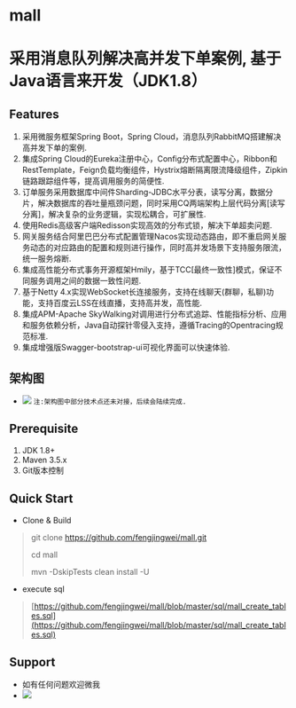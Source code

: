 # mall
# 采用消息队列解决高并发下单案例, 基于Java语言来开发（JDK1.8） #

## Features ##
1. 采用微服务框架Spring Boot，Spring Cloud，消息队列RabbitMQ搭建解决高并发下单的案例.
2. 集成Spring Cloud的Eureka注册中心，Config分布式配置中心，Ribbon和RestTemplate，Feign负载均衡组件，Hystrix熔断隔离限流降级组件，Zipkin链路跟踪组件等，提高调用服务的简便性.
3. 订单服务采用数据库中间件Sharding-JDBC水平分表，读写分离，数据分片，解决数据库的吞吐量瓶颈问题，同时采用CQ两端架构上层代码分离[读写分离]，解决复杂的业务逻辑，实现松耦合，可扩展性.
4. 使用Redis高级客户端Redisson实现高效的分布式锁，解决下单超卖问题.
5. 网关服务结合阿里巴巴分布式配置管理Nacos实现动态路由，即不重启网关服务动态的对应路由的配置和规则进行操作，同时高并发场景下支持服务限流，统一服务熔断.
6. 集成高性能分布式事务开源框架Hmily，基于TCC[最终一致性]模式，保证不同服务调用之间的数据一致性问题.
7. 基于Netty 4.x实现WebSocket长连接服务，支持在线聊天(群聊，私聊)功能，支持百度云LSS在线直播，支持高并发，高性能.
8. 集成APM-Apache SkyWalking对调用进行分布式追踪、性能指标分析、应用和服务依赖分析，Java自动探针零侵入支持，遵循Tracing的Opentracing规范标准.
9. 集成增强版Swagger-bootstrap-ui可视化界面可以快速体验.

## 架构图 ##
- ![](https://github.com/fengjingwei/Docs/raw/master/architecture.jpg)
`注:架构图中部分技术点还未对接，后续会陆续完成.`

## Prerequisite ##
1. JDK 1.8+
2. Maven 3.5.x
3. Git版本控制

## Quick Start ##
- Clone & Build
> git clone https://github.com/fengjingwei/mall.git
> 
> cd mall
> 
> mvn -DskipTests clean install -U

- execute sql
>  [https://github.com/fengjingwei/mall/blob/master/sql/mall_create_tables.sql](https://github.com/fengjingwei/mall/blob/master/sql/mall_create_tables.sql)

## Support ##
- 如有任何问题欢迎微我
- ![](https://github.com/fengjingwei/Docs/raw/master/wechat.jpg)
